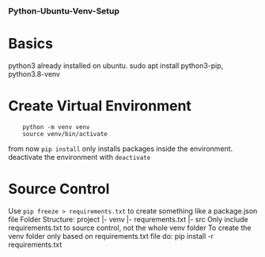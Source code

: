 ### Python-Ubuntu-Venv-Setup

# Basics
python3 already installed on ubuntu.
        sudo apt install python3-pip, python3.8-venv
 
# Create Virtual Environment
        python -m venv venv
        source venv/bin/activate
from now `pip install` only installs packages inside the environment.
deactivate the environment with `deactivate`

# Source Control
Use `pip freeze > requirements.txt` to create something like a package.json file
Folder Structure:
        project
        |- venv
        |- requrements.txt
        |- src
Only include requirements.txt to source control, not the whole venv folder
To create the venv folder only based on requirements.txt file do:
        pip install -r requirements.txt
